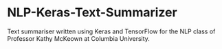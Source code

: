 # NLP-Keras-Text-Summarizer
Text summariser written using Keras and TensorFlow for the NLP class of Professor Kathy McKeown at Columbia University.
